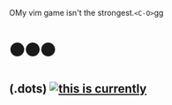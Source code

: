 OMy vim game isn't the strongest.`<C-O>`gg
# ⚫⚫⚫
## (.dots) [![this is currently](https://github.com/dmadisetti/.dots/actions/workflows/flake.yaml/badge.svg)](https://github.com/dmadisetti/.dots/actions/workflows/flake.yaml)
